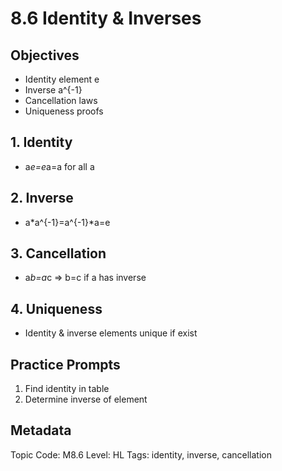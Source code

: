 # 8.6 Identity & Inverses

## Objectives
- Identity element e
- Inverse a^{-1}
- Cancellation laws
- Uniqueness proofs

## 1. Identity
- a*e=e*a=a for all a

## 2. Inverse
- a*a^{-1}=a^{-1}*a=e

## 3. Cancellation
- a*b=a*c ⇒ b=c if a has inverse

## 4. Uniqueness
- Identity & inverse elements unique if exist

## Practice Prompts
1. Find identity in table
2. Determine inverse of element

## Metadata
Topic Code: M8.6
Level: HL
Tags: identity, inverse, cancellation
